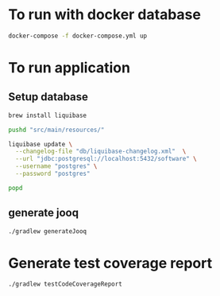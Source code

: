 # To run with docker database
```bash
docker-compose -f docker-compose.yml up
```

# To run application
## Setup database
```bash
brew install liquibase

pushd "src/main/resources/"

liquibase update \
  --changelog-file "db/liquibase-changelog.xml"  \
  --url "jdbc:postgresql://localhost:5432/software" \
  --username "postgres" \
  --password "postgres"

popd
```

## generate jooq
```bash
./gradlew generateJooq
```

# Generate test coverage report
```bash
./gradlew testCodeCoverageReport
```
